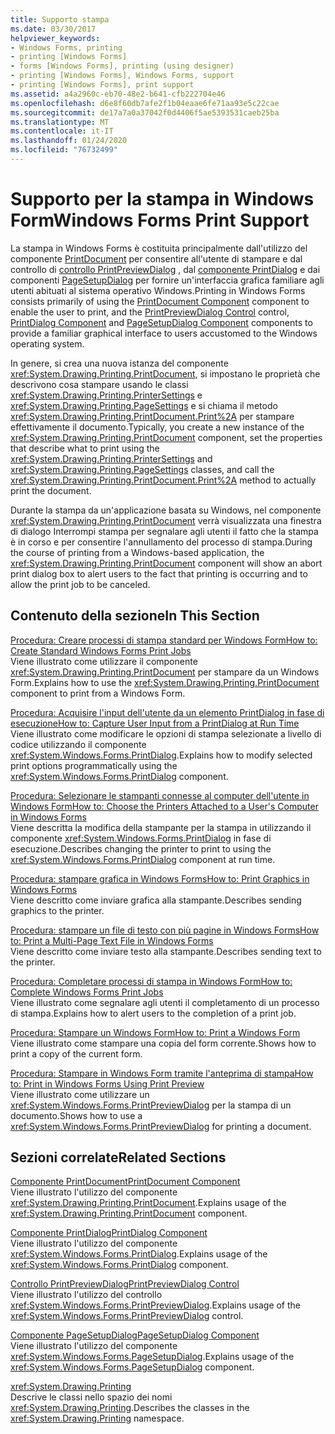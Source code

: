 ```yaml
---
title: Supporto stampa
ms.date: 03/30/2017
helpviewer_keywords:
- Windows Forms, printing
- printing [Windows Forms]
- forms [Windows Forms], printing (using designer)
- printing [Windows Forms], Windows Forms, support
- printing [Windows Forms], print support
ms.assetid: a4a2960c-eb70-48e2-b641-cfb222704e46
ms.openlocfilehash: d6e8f60db7afe2f1b04eaae6fe71aa93e5c22cae
ms.sourcegitcommit: de17a7a0a37042f0d4406f5ae5393531caeb25ba
ms.translationtype: MT
ms.contentlocale: it-IT
ms.lasthandoff: 01/24/2020
ms.locfileid: "76732499"
---
```

# <a name="windows-forms-print-support"></a><span data-ttu-id="0d013-102">Supporto per la stampa in Windows Form</span><span class="sxs-lookup"><span data-stu-id="0d013-102">Windows Forms Print Support</span></span>
<span data-ttu-id="0d013-103">La stampa in Windows Forms è costituita principalmente dall'utilizzo del componente [PrintDocument](../controls/printdocument-component-windows-forms.md) per consentire all'utente di stampare e dal controllo di [controllo PrintPreviewDialog](../controls/printpreviewdialog-control-windows-forms.md) , dal [componente PrintDialog](../controls/printdialog-component-windows-forms.md) e dai componenti [PageSetupDialog](../controls/pagesetupdialog-component-windows-forms.md) per fornire un'interfaccia grafica familiare agli utenti abituati al sistema operativo Windows.</span><span class="sxs-lookup"><span data-stu-id="0d013-103">Printing in Windows Forms consists primarily of using the [PrintDocument Component](../controls/printdocument-component-windows-forms.md) component to enable the user to print, and the [PrintPreviewDialog Control](../controls/printpreviewdialog-control-windows-forms.md) control, [PrintDialog Component](../controls/printdialog-component-windows-forms.md) and [PageSetupDialog Component](../controls/pagesetupdialog-component-windows-forms.md) components to provide a familiar graphical interface to users accustomed to the Windows operating system.</span></span>  
  
 <span data-ttu-id="0d013-104">In genere, si crea una nuova istanza del componente <xref:System.Drawing.Printing.PrintDocument>, si impostano le proprietà che descrivono cosa stampare usando le classi <xref:System.Drawing.Printing.PrinterSettings> e <xref:System.Drawing.Printing.PageSettings> e si chiama il metodo <xref:System.Drawing.Printing.PrintDocument.Print%2A> per stampare effettivamente il documento.</span><span class="sxs-lookup"><span data-stu-id="0d013-104">Typically, you create a new instance of the <xref:System.Drawing.Printing.PrintDocument> component, set the properties that describe what to print using the <xref:System.Drawing.Printing.PrinterSettings> and <xref:System.Drawing.Printing.PageSettings> classes, and call the <xref:System.Drawing.Printing.PrintDocument.Print%2A> method to actually print the document.</span></span>  
  
 <span data-ttu-id="0d013-105">Durante la stampa da un'applicazione basata su Windows, nel componente <xref:System.Drawing.Printing.PrintDocument> verrà visualizzata una finestra di dialogo Interrompi stampa per segnalare agli utenti il fatto che la stampa è in corso e per consentire l'annullamento del processo di stampa.</span><span class="sxs-lookup"><span data-stu-id="0d013-105">During the course of printing from a Windows-based application, the <xref:System.Drawing.Printing.PrintDocument> component will show an abort print dialog box to alert users to the fact that printing is occurring and to allow the print job to be canceled.</span></span>  
  
## <a name="in-this-section"></a><span data-ttu-id="0d013-106">Contenuto della sezione</span><span class="sxs-lookup"><span data-stu-id="0d013-106">In This Section</span></span>  
 [<span data-ttu-id="0d013-107">Procedura: Creare processi di stampa standard per Windows Form</span><span class="sxs-lookup"><span data-stu-id="0d013-107">How to: Create Standard Windows Forms Print Jobs</span></span>](how-to-create-standard-windows-forms-print-jobs.md)  
 <span data-ttu-id="0d013-108">Viene illustrato come utilizzare il componente <xref:System.Drawing.Printing.PrintDocument> per stampare da un Windows Form.</span><span class="sxs-lookup"><span data-stu-id="0d013-108">Explains how to use the <xref:System.Drawing.Printing.PrintDocument> component to print from a Windows Form.</span></span>  
  
 [<span data-ttu-id="0d013-109">Procedura: Acquisire l'input dell'utente da un elemento PrintDialog in fase di esecuzione</span><span class="sxs-lookup"><span data-stu-id="0d013-109">How to: Capture User Input from a PrintDialog at Run Time</span></span>](how-to-capture-user-input-from-a-printdialog-at-run-time.md)  
 <span data-ttu-id="0d013-110">Viene illustrato come modificare le opzioni di stampa selezionate a livello di codice utilizzando il componente <xref:System.Windows.Forms.PrintDialog>.</span><span class="sxs-lookup"><span data-stu-id="0d013-110">Explains how to modify selected print options programmatically using the <xref:System.Windows.Forms.PrintDialog> component.</span></span>  
  
 [<span data-ttu-id="0d013-111">Procedura: Selezionare le stampanti connesse al computer dell'utente in Windows Form</span><span class="sxs-lookup"><span data-stu-id="0d013-111">How to: Choose the Printers Attached to a User's Computer in Windows Forms</span></span>](how-to-choose-the-printers-attached-to-user-computer-in-windows-forms.md)  
 <span data-ttu-id="0d013-112">Viene descritta la modifica della stampante per la stampa in utilizzando il componente <xref:System.Windows.Forms.PrintDialog> in fase di esecuzione.</span><span class="sxs-lookup"><span data-stu-id="0d013-112">Describes changing the printer to print to using the <xref:System.Windows.Forms.PrintDialog> component at run time.</span></span>  
  
 [<span data-ttu-id="0d013-113">Procedura: stampare grafica in Windows Forms</span><span class="sxs-lookup"><span data-stu-id="0d013-113">How to: Print Graphics in Windows Forms</span></span>](how-to-print-graphics-in-windows-forms.md)  
 <span data-ttu-id="0d013-114">Viene descritto come inviare grafica alla stampante.</span><span class="sxs-lookup"><span data-stu-id="0d013-114">Describes sending graphics to the printer.</span></span>  
  
 [<span data-ttu-id="0d013-115">Procedura: stampare un file di testo con più pagine in Windows Forms</span><span class="sxs-lookup"><span data-stu-id="0d013-115">How to: Print a Multi-Page Text File in Windows Forms</span></span>](how-to-print-a-multi-page-text-file-in-windows-forms.md)  
 <span data-ttu-id="0d013-116">Viene descritto come inviare testo alla stampante.</span><span class="sxs-lookup"><span data-stu-id="0d013-116">Describes sending text to the printer.</span></span>  
  
 [<span data-ttu-id="0d013-117">Procedura: Completare processi di stampa in Windows Form</span><span class="sxs-lookup"><span data-stu-id="0d013-117">How to: Complete Windows Forms Print Jobs</span></span>](how-to-complete-windows-forms-print-jobs.md)  
 <span data-ttu-id="0d013-118">Viene illustrato come segnalare agli utenti il completamento di un processo di stampa.</span><span class="sxs-lookup"><span data-stu-id="0d013-118">Explains how to alert users to the completion of a print job.</span></span>  
  
 [<span data-ttu-id="0d013-119">Procedura: Stampare un Windows Form</span><span class="sxs-lookup"><span data-stu-id="0d013-119">How to: Print a Windows Form</span></span>](how-to-print-a-windows-form.md)  
 <span data-ttu-id="0d013-120">Viene illustrato come stampare una copia del form corrente.</span><span class="sxs-lookup"><span data-stu-id="0d013-120">Shows how to print a copy of the current form.</span></span>  
  
 [<span data-ttu-id="0d013-121">Procedura: Stampare in Windows Form tramite l'anteprima di stampa</span><span class="sxs-lookup"><span data-stu-id="0d013-121">How to: Print in Windows Forms Using Print Preview</span></span>](how-to-print-in-windows-forms-using-print-preview.md)  
 <span data-ttu-id="0d013-122">Viene illustrato come utilizzare un <xref:System.Windows.Forms.PrintPreviewDialog> per la stampa di un documento.</span><span class="sxs-lookup"><span data-stu-id="0d013-122">Shows how to use a <xref:System.Windows.Forms.PrintPreviewDialog> for printing a document.</span></span>  
  
## <a name="related-sections"></a><span data-ttu-id="0d013-123">Sezioni correlate</span><span class="sxs-lookup"><span data-stu-id="0d013-123">Related Sections</span></span>  
 [<span data-ttu-id="0d013-124">Componente PrintDocument</span><span class="sxs-lookup"><span data-stu-id="0d013-124">PrintDocument Component</span></span>](../controls/printdocument-component-windows-forms.md)  
 <span data-ttu-id="0d013-125">Viene illustrato l'utilizzo del componente <xref:System.Drawing.Printing.PrintDocument>.</span><span class="sxs-lookup"><span data-stu-id="0d013-125">Explains usage of the <xref:System.Drawing.Printing.PrintDocument> component.</span></span>  
  
 [<span data-ttu-id="0d013-126">Componente PrintDialog</span><span class="sxs-lookup"><span data-stu-id="0d013-126">PrintDialog Component</span></span>](../controls/printdialog-component-windows-forms.md)  
 <span data-ttu-id="0d013-127">Viene illustrato l'utilizzo del componente <xref:System.Windows.Forms.PrintDialog>.</span><span class="sxs-lookup"><span data-stu-id="0d013-127">Explains usage of the <xref:System.Windows.Forms.PrintDialog> component.</span></span>  
  
 [<span data-ttu-id="0d013-128">Controllo PrintPreviewDialog</span><span class="sxs-lookup"><span data-stu-id="0d013-128">PrintPreviewDialog Control</span></span>](../controls/printpreviewdialog-control-windows-forms.md)  
 <span data-ttu-id="0d013-129">Viene illustrato l'utilizzo del controllo <xref:System.Windows.Forms.PrintPreviewDialog>.</span><span class="sxs-lookup"><span data-stu-id="0d013-129">Explains usage of the <xref:System.Windows.Forms.PrintPreviewDialog> control.</span></span>  
  
 [<span data-ttu-id="0d013-130">Componente PageSetupDialog</span><span class="sxs-lookup"><span data-stu-id="0d013-130">PageSetupDialog Component</span></span>](../controls/pagesetupdialog-component-windows-forms.md)  
 <span data-ttu-id="0d013-131">Viene illustrato l'utilizzo del componente <xref:System.Windows.Forms.PageSetupDialog>.</span><span class="sxs-lookup"><span data-stu-id="0d013-131">Explains usage of the <xref:System.Windows.Forms.PageSetupDialog> component.</span></span>  
  
 <xref:System.Drawing.Printing>  
 <span data-ttu-id="0d013-132">Descrive le classi nello spazio dei nomi <xref:System.Drawing.Printing>.</span><span class="sxs-lookup"><span data-stu-id="0d013-132">Describes the classes in the <xref:System.Drawing.Printing> namespace.</span></span>
